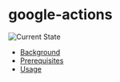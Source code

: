 # google-actions

![Current State](https://img.shields.io/badge/current%20state-incubating-lightblue)

* [Background](docs/BACKGROUND.md)
* [Prerequisites](docs/PREREQUISITES.md)
* [Usage](docs/USAGE.md)

